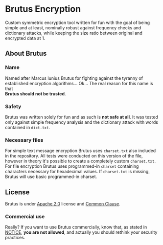 # Brutus Encryption

Custom symmetric encryption tool written for fun with the goal of being simple and at least, nominally robust against frequency checks and dictionary attacks, while keeping the size ratio between original and encrypted data at 1.

## About Brutus

### Name

Named after Marcus Iunius Brutus for fighting against the tyranny of established encryption algorithms... Ok... The real reason for this name is that\
 **Brutus should not be trusted**.

### Safety

Brutus was written solely for fun and as such is **not safe at all**. It was tested only against simple frequency analysis and the dictionary attack with words contained in `dict.txt`.

### Necessary files

For simple text message encryption Brutus uses `charset.txt` also included in the repository. All tests were conducted on this version of the file, however in theory it's possible to create a completely custom `charset.txt`. For file encryption Brutus uses programmed-in `charset` containing characters necessary for hexadecimal values. If `charset.txt` is missing, Brutus will use basic programmed-in charset.

## License

Brutus is under [Apache 2.0](LICENSE.md) license and [Common Clause](NOTICE.md).

### Commercial use

Really? If you want to use Brutus commercially, know that, as stated in [NOTICE](NOTICE.md), **you are not allowed**, and actually you should rethink your security practices.
